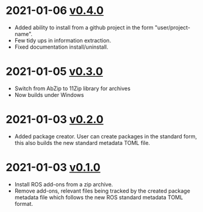 # 2021-01-06 [v0.4.0](https://github.com/Railway-Op-Sim/ROSPkgManager/releases/tag/v0.4.0)
- Added ability to install from a github project in the form "user/project-name".
- Few tidy ups in information extraction.
- Fixed documentation install/uninstall.
# 2021-01-05 [v0.3.0](https://github.com/Railway-Op-Sim/ROSPkgManager/releases/tag/v0.3.0)
- Switch from AbZip to 11Zip library for archives
- Now builds under Windows
# 2021-01-03 [v0.2.0](https://github.com/Railway-Op-Sim/ROSPkgManager/releases/tag/v0.2.0)
- Added package creator. User can create packages in the standard form, this also builds the new standard metadata TOML file.

# 2021-01-03 [v0.1.0](https://github.com/Railway-Op-Sim/ROSPkgManager/releases/tag/v0.1.0)
- Install ROS add-ons from a zip archive.
- Remove add-ons, relevant files being tracked by the created package metadata file which follows the new ROS standard metadata TOML format.
